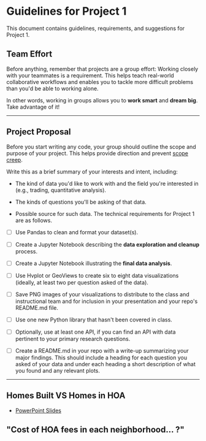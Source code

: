 # Guidelines for Project 1

This document contains guidelines, requirements, and suggestions for Project 1.

## Team Effort

Before anything, remember that projects are a group effort: Working closely with your teammates is a requirement. This helps teach real-world collaborative workflows and enables you to tackle more difficult problems than you'd be able to working alone.

In other words, working in groups allows you to **work smart** and **dream big**. Take advantage of it!

---
## Project Proposal

Before you start writing any code, your group should outline the scope and purpose of your project. This helps provide direction and prevent [scope creep](https://en.wikipedia.org/wiki/Scope_creep).

Write this as a brief summary of your interests and intent, including:

* The kind of data you'd like to work with and the field you're interested in (e.g., trading, quantitative analysis).

* The kinds of questions you'll be asking of that data.

* Possible source for such data.
The technical requirements for Project 1 are as follows.

* [ ] Use Pandas to clean and format your dataset(s).

* [ ] Create a Jupyter Notebook describing the **data exploration and cleanup** process.

* [ ] Create a Jupyter Notebook illustrating the **final data analysis**.

* [ ] Use Hvplot or GeoViews to create six to eight data visualizations (ideally, at least two per question asked of the data).

* [ ] Save PNG images of your visualizations to distribute to the class and instructional team and for inclusion in your presentation and your repo's README.md file.

* [ ] Use one new Python library that hasn't been covered in class.

* [ ] Optionally, use at least one API, if you can find an API with data pertinent to your primary research questions.

* [ ] Create a README.md in your repo with a write-up summarizing your major findings. This should include a heading for each question you asked of your data and under each heading a short description of what you found and any relevant plots.
---

## Homes Built VS Homes in HOA


* [PowerPoint Slides](https://docs.google.com/presentation/d/e/2PACX-1vT6qXSp9NU8jxRQ6GxYstVtTwg5UHvlxpDN2jJoGuil1wXNt3tg8EtA3YcrIBTdrrGz2T5ISXWCjch5/embed?start=false&loop=false&delayms=3000)


## "Cost of HOA fees in each neighborhood... ?" 